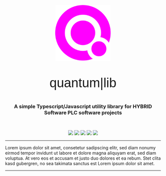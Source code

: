 <style>
  @import url('https://fonts.googleapis.com/css2?family=Montserrat:wght@100;500&display=swap');
</style>
<div align="center">
  <img src="assets/quantumlib-readme.png" height="180px">
  <p style="font-size: 3.0em">
    <span style="font-family: 'Montserrat', sans-serif; font-weight: 500;">quantum</span><span style="font-family: 'Montserrat', sans-serif; font-weight: 100">|lib</span>
  </p>
  <h3 align="center">
    A simple Typescript/Javascript utility library for <a href="https://www.hybridsoftware.com" target="_blank" style="text-decoration: none">HYBRID Software PLC</a> software projects</h3>
</div>
<br/>
<p align="center">
  <a href="https://www.packz.com" target="_blank"><img src="https://img.shields.io/badge/Made%20for-PACKZ-C60061?style=flat-square"/></a>
  <a href="https://cloudflow.hybridsoftware.com" target="_blank"><img src="https://img.shields.io/badge/Made%20for-CLOUDFLOW-1474b6?style=flat-square"/></a>
  <img src="https://img.shields.io/badge/Platform-MacOS+Windows-darkgreen?style=flat-square"/>
  <img src="https://img.shields.io/badge/Language-Typescript-blue?style=flat-square"/>
  <img src="https://img.shields.io/badge/Language-Javascript-orange?style=flat-square"/>
</p>

---

Lorem ipsum dolor sit amet, consetetur sadipscing elitr, sed diam nonumy eirmod tempor invidunt ut labore et dolore magna aliquyam erat, sed diam voluptua. At vero eos et accusam et justo duo dolores et ea rebum. Stet clita kasd gubergren, no sea takimata sanctus est Lorem ipsum dolor sit amet.

---

